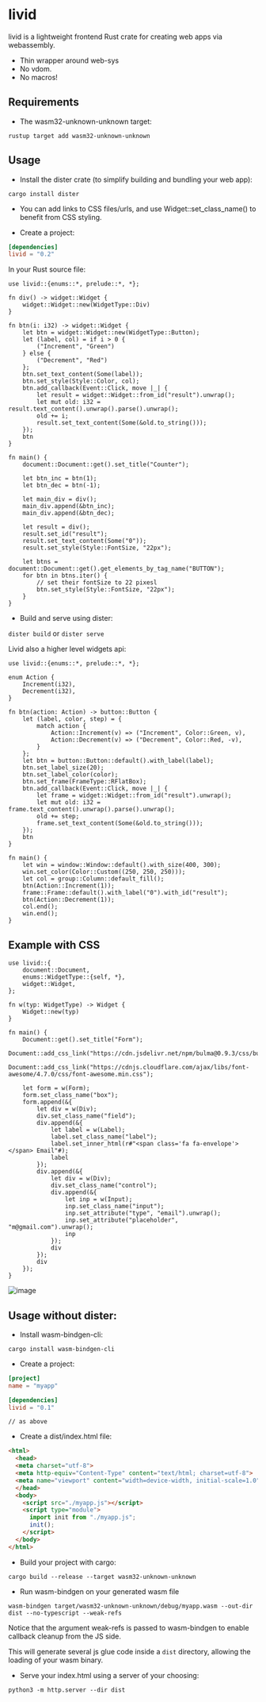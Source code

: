 # livid

livid is a lightweight frontend Rust crate for creating web apps via webassembly. 
- Thin wrapper around web-sys
- No vdom.
- No macros!

## Requirements
- The wasm32-unknown-unknown target:

`rustup target add wasm32-unknown-unknown`

## Usage
- Install the dister crate (to simplify building and bundling your web app):

`cargo install dister`

* You can add links to CSS files/urls, and use Widget::set_class_name() to benefit from CSS styling.

- Create a project:
```toml
[dependencies]
livid = "0.2"
```

In your Rust source file:

```rust,no_run
use livid::{enums::*, prelude::*, *};

fn div() -> widget::Widget {
    widget::Widget::new(WidgetType::Div)
}

fn btn(i: i32) -> widget::Widget {
    let btn = widget::Widget::new(WidgetType::Button);
    let (label, col) = if i > 0 {
        ("Increment", "Green")
    } else {
        ("Decrement", "Red")
    };
    btn.set_text_content(Some(label));
    btn.set_style(Style::Color, col);
    btn.add_callback(Event::Click, move |_| {
        let result = widget::Widget::from_id("result").unwrap();
        let mut old: i32 = result.text_content().unwrap().parse().unwrap();
        old += i;
        result.set_text_content(Some(&old.to_string()));
    });
    btn
}

fn main() {
    document::Document::get().set_title("Counter");

    let btn_inc = btn(1);
    let btn_dec = btn(-1);

    let main_div = div();
    main_div.append(&btn_inc);
    main_div.append(&btn_dec);

    let result = div();
    result.set_id("result");
    result.set_text_content(Some("0"));
    result.set_style(Style::FontSize, "22px");

    let btns = document::Document::get().get_elements_by_tag_name("BUTTON");
    for btn in btns.iter() {
        // set their fontSize to 22 pixesl
        btn.set_style(Style::FontSize, "22px");
    }
}
```

- Build and serve using dister:

`dister build` or `dister serve`

Livid also a higher level widgets api:
```rust,no_run
use livid::{enums::*, prelude::*, *};

enum Action {
    Increment(i32),
    Decrement(i32),
}

fn btn(action: Action) -> button::Button {
    let (label, color, step) = {
        match action {
            Action::Increment(v) => ("Increment", Color::Green, v),
            Action::Decrement(v) => ("Decrement", Color::Red, -v),
        }
    };
    let btn = button::Button::default().with_label(label);
    btn.set_label_size(20);
    btn.set_label_color(color);
    btn.set_frame(FrameType::RFlatBox);
    btn.add_callback(Event::Click, move |_| {
        let frame = widget::Widget::from_id("result").unwrap();
        let mut old: i32 = frame.text_content().unwrap().parse().unwrap();
        old += step;
        frame.set_text_content(Some(&old.to_string()));
    });
    btn
}

fn main() {
    let win = window::Window::default().with_size(400, 300);
    win.set_color(Color::Custom((250, 250, 250)));
    let col = group::Column::default_fill();
    btn(Action::Increment(1));
    frame::Frame::default().with_label("0").with_id("result");
    btn(Action::Decrement(1));
    col.end();
    win.end();
}
```

## Example with CSS
```rust,no_run
use livid::{
    document::Document,
    enums::WidgetType::{self, *},
    widget::Widget,
};

fn w(typ: WidgetType) -> Widget {
    Widget::new(typ)
}

fn main() {
    Document::get().set_title("Form");
    Document::add_css_link("https://cdn.jsdelivr.net/npm/bulma@0.9.3/css/bulma.min.css");
    Document::add_css_link("https://cdnjs.cloudflare.com/ajax/libs/font-awesome/4.7.0/css/font-awesome.min.css");

    let form = w(Form);
    form.set_class_name("box");
    form.append(&{
        let div = w(Div);
        div.set_class_name("field");
        div.append(&{
            let label = w(Label);
            label.set_class_name("label");
            label.set_inner_html(r#"<span class='fa fa-envelope'></span> Email"#);
            label
        });
        div.append(&{
            let div = w(Div);
            div.set_class_name("control");
            div.append(&{
                let inp = w(Input);
                inp.set_class_name("input");
                inp.set_attribute("type", "email").unwrap();
                inp.set_attribute("placeholder", "m@gmail.com").unwrap();
                inp
            });
            div
        });
        div
    });
}
```

![image](https://user-images.githubusercontent.com/37966791/161538847-9a5b564e-90a9-4555-bd9e-37946cad379f.png)

## Usage without dister:
- Install wasm-bindgen-cli:

`cargo install wasm-bindgen-cli`

- Create a project:
```toml
[project]
name = "myapp"

[dependencies]
livid = "0.1"
```

```rust,no_run
// as above
```

- Create a dist/index.html file:
```html
<html>
  <head>
  <meta charset="utf-8">
  <meta http-equiv="Content-Type" content="text/html; charset=utf-8">
  <meta name="viewport" content="width=device-width, initial-scale=1.0">
  </head>
  <body>
    <script src="./myapp.js"></script>
    <script type="module">
      import init from "./myapp.js";
      init();
    </script>
  </body>
</html>
```

- Build your project with cargo:

`cargo build --release --target wasm32-unknown-unknown`

- Run wasm-bindgen on your generated wasm file

`wasm-bindgen target/wasm32-unknown-unknown/debug/myapp.wasm --out-dir dist --no-typescript --weak-refs`

Notice that the argument weak-refs is passed to wasm-bindgen to enable callback cleanup from the JS side. 

This will generate several js glue code inside a `dist` directory, allowing the loading of your wasm binary.

- Serve your index.html using a server of your choosing:

`python3 -m http.server --dir dist`
